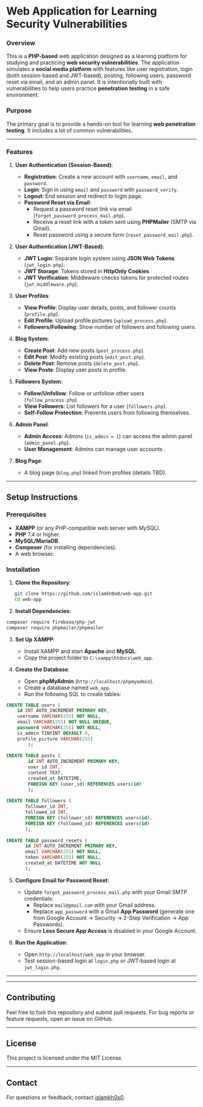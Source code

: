 

# Web Application for Learning Security Vulnerabilities

### Overview
This is a **PHP-based** web application designed as a learning platform for studying and practicing **web security vulnerabilities**. The application simulates a **social media platform** with features like user registration, login (both session-based and JWT-based), posting, following users, password reset via email, and an admin panel. It is intentionally built with vulnerabilities to help users practice **penetration testing** in a safe environment.

### Purpose
The primary goal is to provide a hands-on tool for learning **web penetration testing**. It includes a lot of common vulnerabilities.

---

### Features

1. **User Authentication (Session-Based)**:
   - **Registration**: Create a new account with `username`, `email`, and `password`.
   - **Login**: Sign in using `email` and `password` with `password_verify`.
   - **Logout**: End session and redirect to login page.
   - **Password Reset via Email**:
     - Request a password reset link via email (`forgot_password_process_mail.php`).
     - Receive a reset link with a token sent using **PHPMailer** (SMTP via Gmail).
     - Reset password using a secure form (`reset_password_mail.php`).

2. **User Authentication (JWT-Based)**:
   - **JWT Login**: Separate login system using **JSON Web Tokens** (`jwt_login.php`).
   - **JWT Storage**: Tokens stored in **HttpOnly Cookies** 
   - **JWT Verification**: Middleware checks tokens for protected routes (`jwt_middleware.php`).


3. **User Profiles**:
   - **View Profile**: Display user details, posts, and follower counts (`profile.php`).
   - **Edit Profile**: Upload profile pictures (`upload_process.php`).
   - **Followers/Following**: Show number of followers and following users.

4. **Blog System**:
   - **Create Post**: Add new posts (`post_process.php`).
   - **Edit Post**: Modify existing posts (`edit_post.php`).
   - **Delete Post**: Remove posts (`delete_post.php`).
   - **View Posts**: Display user posts in profile.

5. **Followers System**:
   - **Follow/Unfollow**: Follow or unfollow other users (`follow_process.php`).
   - **View Followers**: List followers for a user (`followers.php`).
   - **Self-Follow Protection**: Prevents users from following themselves.

6. **Admin Panel**:
   - **Admin Access**: Admins (`is_admin = 1`) can access the admin panel (`admin_panel.php`).
   - **User Management**: Admins can manage user accounts .

7. **Blog Page**:
   - A blog page (`blog.php`) linked from profiles (details TBD).

---

## Setup Instructions

### Prerequisites
- **XAMPP** (or any PHP-compatible web server with MySQL).
- **PHP** 7.4 or higher.
- **MySQL/MariaDB**.
- **Composer** (for installing dependencies).
- A web browser.

### Installation

1. **Clone the Repository**:
```bash
   git clone https://github.com/islamkh0x0/web-app.git
   cd web-app
```

2. **Install Dependencies**:
    
```bash
composer require firebase/php-jwt
composer require phpmailer/phpmailer
```
    
3. **Set Up XAMPP**:
    
    - Install XAMPP and start **Apache** and **MySQL**.
    - Copy the project folder to `C:\xampp\htdocs\web_app`.
4. **Create the Database**:
    
    - Open **phpMyAdmin** (`http://localhost/phpmyadmin`).
    - Create a database named `web_app`.
    - Run the following SQL to create tables:
        
```sql
CREATE TABLE users (
	id INT AUTO_INCREMENT PRIMARY KEY,
	username VARCHAR(255) NOT NULL,
	email VARCHAR(255) NOT NULL UNIQUE,
	password VARCHAR(255) NOT NULL,
	is_admin TINYINT DEFAULT 0,
	profile_picture VARCHAR(255)
        );
        
CREATE TABLE posts (
        id INT AUTO_INCREMENT PRIMARY KEY,
        user_id INT,
        content TEXT,
        created_at DATETIME,
        FOREIGN KEY (user_id) REFERENCES users(id)
        );
        
CREATE TABLE followers (
       follower_id INT,
       followed_id INT,
       FOREIGN KEY (follower_id) REFERENCES users(id),
       FOREIGN KEY (followed_id) REFERENCES users(id)
       );
        
CREATE TABLE password_resets (
       id INT AUTO_INCREMENT PRIMARY KEY,
       email VARCHAR(255) NOT NULL,
       token VARCHAR(255) NOT NULL,
       created_at DATETIME NOT NULL
       ); 
``` 

        
5. **Configure Email for Password Reset**:
    
    - Update `forgot_password_process_mail.php` with your Gmail SMTP credentials:
        - Replace `mail@gmail.com` with your Gmail address.
        - Replace `app_password` with a Gmail **App Password** (generate one from Google Account → Security → 2-Step Verification → App Passwords).
    - Ensure **Less Secure App Access** is disabled in your Google Account.
6. **Run the Application**:
    
    - Open `http://localhost/web_app` in your browser.
    - Test session-based login at `login.php` or JWT-based login at `jwt_login.php`.


---

---

## Contributing

Feel free to fork this repository and submit pull requests. For bug reports or feature requests, open an issue on GitHub.

---

## License

This project is licensed under the MIT License.

---

## Contact

For questions or feedback, contact [islamkh0x0](https://github.com/islamkh0x0).  
